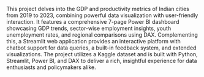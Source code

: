 This project delves into the GDP and productivity metrics of Indian cities from 2019 to 2023, combining powerful data visualization with user-friendly interaction. It features a comprehensive 7-page Power BI dashboard showcasing GDP trends, sector-wise employment insights, youth unemployment rates, and regional comparisons using DAX. Complementing this, a Streamlit web application provides an interactive platform with chatbot support for data queries, a built-in feedback system, and extended visualizations. The project utilizes a Kaggle dataset and is built with Python, Streamlit, Power BI, and DAX to deliver a rich, insightful experience for data enthusiasts and policymakers alike.

